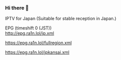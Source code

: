 ### Hi there 👋

<!--
**rloim024/rloim024** is a ✨ _special_ ✨ repository because its `README.md` (this file) appears on your GitHub profile.

Here are some ideas to get you started:

- 🔭 I’m currently working on ...
- 🌱 I’m currently learning ...
- 👯 I’m looking to collaborate on ...
- 🤔 I’m looking for help with ...
- 💬 Ask me about ...
- 📫 How to reach me: ...
- 😄 Pronouns: ...
- ⚡ Fun fact: ...
-->
IPTV for Japan
(Suitable for stable reception in Japan.)


EPG (timeshift 0 (JST))   
http://epg.ra1n.lol/jp.xml     

https://epg.ra1n.lol/fullregion.xml

https://epg.ra1n.lol/jpkansai.xml
